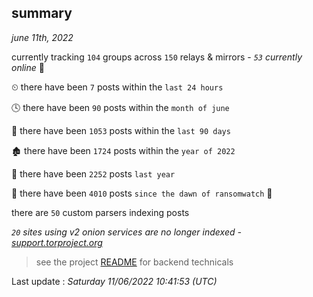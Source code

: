 
## summary
_june 11th, 2022_

currently tracking `104` groups across `150` relays & mirrors - _`53` currently online_ 📡

⏲ there have been `7` posts within the `last 24 hours`

🕓 there have been `90` posts within the `month of june`

📅 there have been `1053` posts within the `last 90 days`

🏚 there have been `1724` posts within the `year of 2022`

🚀 there have been `2252` posts `last year`

🦕 there have been `4010` posts `since the dawn of ransomwatch` 🐣

there are `50` custom parsers indexing posts

_`20` sites using v2 onion services are no longer indexed - [support.torproject.org](https://support.torproject.org/onionservices/v2-deprecation/)_

> see the project [README](https://github.com/jmousqueton/ransomwatch#readme) for backend technicals



Last update : _Saturday 11/06/2022 10:41:53 (UTC)_

